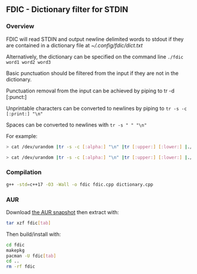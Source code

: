 ## FDIC - Dictionary filter for STDIN

### Overview

FDIC will read STDIN and output newline delimited words to stdout if
they are contained in a dictionary file at *~/.config/fdic/dict.txt*

Alternatively, the dictionary can be specified on the command line `./fdic word1 word2 word3`

Basic punctuation should be filtered from the input if they are not in the dictionary.

Punctuation removal from the input can be achieved by piping to tr -d [:punct:]

Unprintable characters can be converted to newlines by piping to `tr -s -c [:print:] "\n"`

Spaces can be converted to newlines with `tr -s " " "\n"`

For example:

``` bash
> cat /dev/urandom |tr -s -c [:alpha:] "\n" |tr [:upper:] [:lower:] |./fdic
```

``` bash
> cat /dev/urandom |tr -s -c [:alpha:] "\n" |tr [:upper:] [:lower:] |./fdic car dog cat
```

### Compilation

``` bash
g++ -std=c++17 -O3 -Wall -o fdic fdic.cpp dictionary.cpp
```

### AUR

Download [the AUR snapshot](https://aur.archlinux.org/cgit/aur.git/snapshot/fdic.tar.gz) then extract with:

``` bash
tar xzf fdic[tab]
```

Then build/install with:

```bash
cd fdic
makepkg
pacman -U fdic[tab]
cd ..
rm -rf fdic
```
